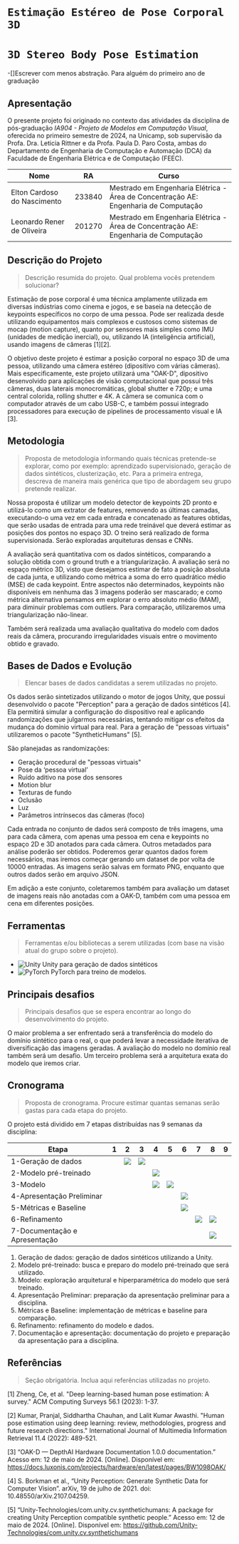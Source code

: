 # `Estimação Estéreo de Pose Corporal 3D`
# `3D Stereo Body Pose Estimation`

-[]Escrever com menos abstração. Para alguém do primeiro ano de graduação  

## Apresentação

O presente projeto foi originado no contexto das atividades da disciplina de pós-graduação *IA904 - Projeto de Modelos em Computação Visual*, 
oferecida no primeiro semestre de 2024, na Unicamp, sob supervisão da Profa. Dra. Leticia Rittner e da Profa. Paula D. Paro Costa, ambas do Departamento de Engenharia de Computação e Automação (DCA) da Faculdade de Engenharia Elétrica e de Computação (FEEC).

Nome|RA|Curso
-|-|-
Elton Cardoso do Nascimento|233840|Mestrado em Engenharia Elétrica - Área de Concentração AE: Engenharia de Computação
Leonardo Rener de Oliveira|201270|Mestrado em Engenharia Elétrica - Área de Concentração AE: Engenharia de Computação


## Descrição do Projeto
> Descrição resumida do projeto.
> Qual problema vocês pretendem solucionar?

Estimação de pose corporal é uma técnica amplamente utilizada em diversas indústrias como cinema e jogos, e se baseia na detecção de keypoints específicos no corpo de uma pessoa. Pode ser realizada desde utilizando equipamentos mais complexos e custosos como sistemas de mocap (motion capture), quanto por sensores mais simples como IMU (unidades de medição inercial), ou, utilizando IA (inteligência artificial), usando imagens de câmeras [1][2].

O objetivo deste projeto é estimar a posição corporal no espaço 3D de uma pessoa, utilizando uma câmera estéreo (dipositivo com várias câmeras). Mais especificamente, este projeto utilizará uma "OAK-D", dipositivo desenvolvido para aplicações de visão computacional que possui três câmeras, duas laterais monocromáticas, global shutter e 720p; e uma central colorida, rolling shutter e 4K. A câmera se comunica com o computador através de um cabo USB-C, e também possui integrado processadores para execução de pipelines de processamento visual e IA [3].


## Metodologia
> Proposta de metodologia informando quais técnicas pretende-se explorar, como por exemplo: aprendizado supervisionado, geração de dados sintéticos, clusterização, etc. Para a primeira entrega, descreva de maneira mais genérica que tipo de abordagem seu grupo pretende realizar.

Nossa proposta é utilizar um modelo detector de keypoints 2D pronto e utilizá-lo como um extrator de features, removendo as últimas camadas, executando-o uma vez em cada entrada e concatenado as features obtidas, que serão usadas de entrada para uma rede treinável que deverá estimar as posições dos pontos no espaço 3D. O treino será realizado de forma supervisionada. Serão exploradas arquiteturas densas e CNNs.

A avaliação será quantitativa com os dados sintéticos, comparando a solução obtida com o ground truth e a triangularização. A avaliação será no espaço métrico 3D, visto que desejamos estimar de fato a posição absoluta de cada junta, e utilizando como métrica a soma do erro quadrático médio (MSE) de cada keypoint. Entre aspectos não determinados, keypoints não disponíveis em nenhuma das 3 imagens poderão ser mascarado; e como métrica alternativa pensamos em explorar o erro absoluto médio (MAM), para diminuir problemas com outliers. Para comparação, utilizaremos uma triangularização não-linear.

Também será realizada uma avaliação qualitativa do modelo com dados reais da câmera, procurando irregularidades visuais entre o movimento obtido e gravado.

## Bases de Dados e Evolução
> Elencar bases de dados candidatas a serem utilizadas no projeto.

Os dados serão sintetizados utilizando o motor de jogos Unity, que possui desenvolvido o pacote "Perception" para a geração de dados sintéticos [4]. Ela permitirá simular a configuração do dispositivo real e aplicando randomizações que julgarmos necessárias, tentando mitigar os efeitos da mudança do domínio virtual para real. Para a geração de "pessoas virtuais" utilizaremos o pacote "SyntheticHumans" [5].

São planejadas as randomizações: 
- Geração procedural de "pessoas virtuais"
- Pose da ‘pessoa virtual’
- Ruído aditivo na pose dos sensores
- Motion blur
- Texturas de fundo
- Oclusão 
- Luz
- Parâmetros intrínsecos das câmeras (foco)


Cada entrada no conjunto de dados será composto de três imagens, uma para cada câmera, com apenas uma pessoa em cena e keypoints no espaço 2D e 3D anotados para cada câmera. Outros metadados para análise poderão ser obtidos. Poderemos gerar quantos dados forem necessários, mas iremos começar gerando um dataset de por volta de 10000 entradas. As imagens serão salvas em formato PNG, enquanto que outros dados serão em arquivo JSON. 

Em adição a este conjunto, coletaremos também para avaliação um dataset de imagens reais não anotadas com a OAK-D, também com uma pessoa em cena em diferentes posições.

## Ferramentas
> Ferramentas e/ou bibliotecas a serem utilizadas (com base na visão atual do grupo sobre o projeto).

- ![Unity](https://img.shields.io/badge/Unity-100000?style=for-the-badge&logo=unity&logoColor=white) Unity para geração de dados sintéticos 
- ![PyTorch](https://img.shields.io/badge/PyTorch-%23EE4C2C.svg?style=for-the-badge&logo=PyTorch&logoColor=white) PyTorch para treino de modelos.

## Principais desafios
> Principais desafios que se espera encontrar ao longo do desenvolvimento do projeto.

O maior problema a ser enfrentado será a transferência do modelo do domínio sintético para o real, o que poderá levar a necessidade iterativa de diversificação das imagens geradas. A avaliação do modelo no domínio real também será um desafio. Um terceiro problema será a arquitetura exata do modelo que iremos criar.

## Cronograma
> Proposta de cronograma. Procure estimar quantas semanas serão gastas para cada etapa do projeto.

O projeto está dividido em 7 etapas distribuídas nas 9 semanas da disciplina:

Etapa|1|2|3|4|5|6|7|8|9
-|-|-|-|-|-|-|-|-|-
1-Geração de dados||![](https://img.shields.io/badge/-a?style=for-the-badge&logoColor=green)|![](https://img.shields.io/badge/-a?style=for-the-badge&logoColor=green)
2-Modelo pré-treinado||||![](https://img.shields.io/badge/-a?style=for-the-badge&logoColor=green)
3-Modelo||||![](https://img.shields.io/badge/-a?style=for-the-badge&logoColor=green)|![](https://img.shields.io/badge/-a?style=for-the-badge&logoColor=green)
4-Apresentação Preliminar||||||![](https://img.shields.io/badge/-a?style=for-the-badge&logoColor=green)
5-Métricas e Baseline||||||![](https://img.shields.io/badge/-a?style=for-the-badge&logoColor=green)
6-Refinamento|||||||![](https://img.shields.io/badge/-a?style=for-the-badge&logoColor=green)|![](https://img.shields.io/badge/-a?style=for-the-badge&logoColor=green)
7-Documentação e Apresentação||||||||![](https://img.shields.io/badge/-a?style=for-the-badge&logoColor=green)|

1. Geração de dados: geração de dados sintéticos utilizando a Unity.
2. Modelo pré-treinado: busca e preparo do modelo pré-treinado que será utilizado.
3. Modelo: exploração arquitetural e hiperparamétrica do modelo que será treinado.
4. Apresentação Preliminar: preparação da apresentação preliminar para a disciplina.
5. Métricas e Baseline: implementação de métricas e baseline para comparação.
6. Refinamento: refinamento do modelo e dados.
7. Documentação e apresentação: documentação do projeto e preparação da apresentação para a disciplina.



## Referências
> Seção obrigatória. Inclua aqui referências utilizadas no projeto.

[1] Zheng, Ce, et al. "Deep learning-based human pose estimation: A survey." ACM Computing Surveys 56.1 (2023): 1-37.

[2] Kumar, Pranjal, Siddhartha Chauhan, and Lalit Kumar Awasthi. "Human pose estimation using deep learning: review, methodologies, progress and future research directions." International Journal of Multimedia Information Retrieval 11.4 (2022): 489-521.

[3] “OAK-D — DepthAI Hardware Documentation 1.0.0 documentation.” Acesso em: 12 de maio de 2024. [Online]. Disponível em: https://docs.luxonis.com/projects/hardware/en/latest/pages/BW1098OAK/

[4] S. Borkman et al., “Unity Perception: Generate Synthetic Data for Computer Vision”. arXiv, 19 de julho de 2021. doi: 10.48550/arXiv.2107.04259.

[5] “Unity-Technologies/com.unity.cv.synthetichumans: A package for creating Unity Perception compatible synthetic people.” Acesso em: 12 de maio de 2024. [Online]. Disponível em: https://github.com/Unity-Technologies/com.unity.cv.synthetichumans
